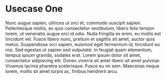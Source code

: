 # Usecase One

Nunc augue sapien, ultrices ut orci et, commodo suscipit sapien. Pellentesque mollis, ex quis consectetur vestibulum, libero felis tempor lorem, ut venenatis augue orci id odio. Nulla fringilla ex enim, eu mollis est tincidunt vel. Fusce libero nunc, pretium et sagittis sit amet, auctor quis metus. Suspendisse orci sapien, euismod eget fermentum id, tincidunt eu nisi. Sed egestas ut sapien sed vulputate. In feugiat quam elementum, tempus ipsum gravida, sodales erat. Lorem ipsum dolor sit amet, consectetur adipiscing elit. Donec viverra sit amet libero sit amet pulvinar. Vivamus lacinia pharetra scelerisque. Fusce eu mi sem. Maecenas neque lorem, mollis sit amet turpis ac, finibus hendrerit arcu.
